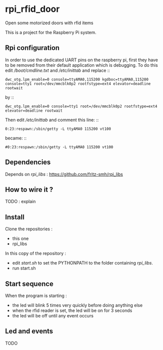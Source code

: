 rpi_rfid_door
=============

Open some motorized doors with rfid items

This is a project for the Raspberry Pi system.



Rpi configuration
-----------------

In order to use the dedicated UART pins on the raspberry pi, first they have to be removed from their default application which is debugging.
To do this edit */boot/cmdline.txt* and */etc/inittab* and replace ::

    dwc_otg.lpm_enable=0 console=ttyAMA0,115200 kgdboc=ttyAMA0,115200 console=tty1 root=/dev/mmcblk0p2 rootfstype=ext4 elevator=deadline rootwait 

by ::

    dwc_otg.lpm_enable=0 console=tty1 root=/dev/mmcblk0p2 rootfstype=ext4 elevator=deadline rootwait 

Then edit */etc/inittab* and comment this line: ::

    0:23:respawn:/sbin/getty -L ttyAMA0 115200 vt100

became: ::

    #0:23:respawn:/sbin/getty -L ttyAMA0 115200 vt100



Dependencies
------------

Depends on *rpi_libs* : https://github.com/fritz-smh/rpi_libs


How to wire it ?
----------------

TODO : explain

Install
-------

Clone the repositories :
* this one
* rpi_libs

In this copy of the repository : 
* edit *start.sh* to set the PYTHONPATH to the folder containing *rpi_libs*.
* run start.sh

Start sequence
--------------

When the program is starting :
* the led will blink 5 times very quickly before doing anything else
* when the rfid reader is set, the led will be on for 3 seconds
* the led will be off until any event occurs

Led and events
--------------

TODO

